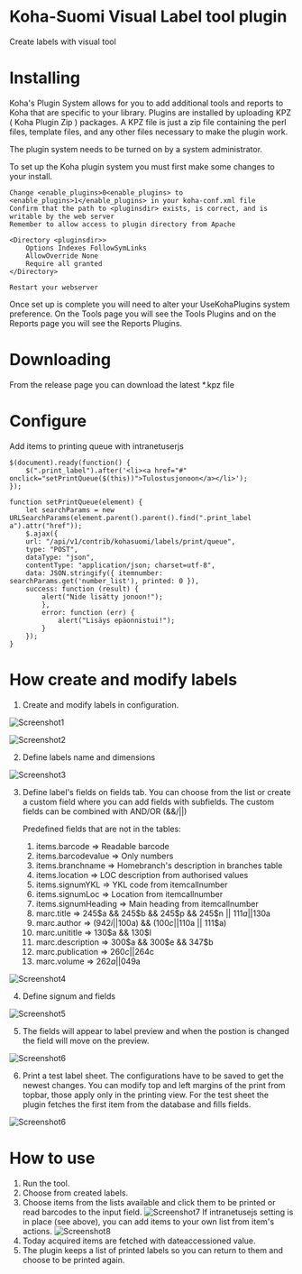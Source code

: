 # Koha-Suomi Visual Label tool plugin

Create labels with visual tool

# Installing

Koha's Plugin System allows for you to add additional tools and reports to Koha that are specific to your library. Plugins are installed by uploading KPZ ( Koha Plugin Zip ) packages. A KPZ file is just a zip file containing the perl files, template files, and any other files necessary to make the plugin work.

The plugin system needs to be turned on by a system administrator.

To set up the Koha plugin system you must first make some changes to your install.

    Change <enable_plugins>0<enable_plugins> to <enable_plugins>1</enable_plugins> in your koha-conf.xml file
    Confirm that the path to <pluginsdir> exists, is correct, and is writable by the web server
    Remember to allow access to plugin directory from Apache

    <Directory <pluginsdir>>
        Options Indexes FollowSymLinks
        AllowOverride None
        Require all granted
    </Directory>

    Restart your webserver

Once set up is complete you will need to alter your UseKohaPlugins system preference. On the Tools page you will see the Tools Plugins and on the Reports page you will see the Reports Plugins.

# Downloading

From the release page you can download the latest \*.kpz file

# Configure

Add items to printing queue with intranetuserjs

    $(document).ready(function() {
        $(".print_label").after('<li><a href="#" onclick="setPrintQueue($(this))">Tulostusjonoon</a></li>');
    });

    function setPrintQueue(element) {
        let searchParams = new URLSearchParams(element.parent().parent().find(".print_label a").attr("href"));
        $.ajax({
        url: "/api/v1/contrib/kohasuomi/labels/print/queue",
        type: "POST",
        dataType: "json",
        contentType: "application/json; charset=utf-8",
        data: JSON.stringify({ itemnumber: searchParams.get('number_list'), printed: 0 }),
        success: function (result) {
            alert("Nide lisätty jonoon!");
            },
            error: function (err) {
                alert("Lisäys epäonnistui!");
            }
        });
    }

# How create and modify labels

1. Create and modify labels in configuration.

![Screenshot1](assets/img/Screenshot2022-04-05at12-05-49.png)

![Screenshot2](assets/img/Screenshot2022-04-05at12-24-44.png)

2. Define labels name and dimensions

![Screenshot3](assets/img/Screenshot2022-04-05at12-06-45.png)

3. Define label's fields on fields tab.
   You can choose from the list or create a custom field where you can add fields with subfields.
   The custom fields can be combined with AND/OR (&&/||)

   Predefined fields that are not in the tables:

   1. items.barcode => Readable barcode
   2. items.barcodevalue => Only numbers
   3. items.branchname => Homebranch's description in branches table
   4. items.location => LOC description from authorised values
   5. items.signumYKL => YKL code from itemcallnumber
   6. items.signumLoc => Location from itemcallnumber
   7. items.signumHeading => Main heading from itemcallnumber
   8. marc.title => 245$a && 245$b && 245$p && 245$n || 111$a || 130$a
   9. marc.author => (942$i || 100$a) && (100$c || 110$a || 111$a)
   10. marc.unititle => 130$a && 130$l
   11. marc.description => 300$a && 300$e && 347$b
   12. marc.publication => 260$c || 264$c
   13. marc.volume => 262$a || 049$a

![Screenshot4](assets/img/Screenshot2022-04-05at12-07-20.png)

4. Define signum and fields

![Screenshot5](assets/img/Screenshot2022-04-05at12-07-03.png)

5. The fields will appear to label preview and when the postion is changed the field will move on the preview.

![Screenshot6](assets/img/Screenshot2022-04-05at12-06-32.png)

6. Print a test label sheet. The configurations have to be saved to get the newest changes. You can modify top and left margins of the print from topbar, those apply only in the printing view.
   For the test sheet the plugin fetches the first item from the database and fills fields.

![Screenshot6](assets/img/Screenshot2022-04-22at11-49-56.png)

# How to use

1. Run the tool.
2. Choose from created labels.
3. Choose items from the lists available and click them to be printed or read barcodes to the input field.
   ![Screenshot7](assets/img/Screenshot2022-04-20at11-21-00.png)
   If intranetusejs setting is in place (see above), you can add items to your own list from item's actions.
   ![Screenshot8](assets/img/Screenshot2022-03-24at10-38-08.png)
4. Today acquired items are fetched with dateaccessioned value.
5. The plugin keeps a list of printed labels so you can return to them and choose to be printed again.
